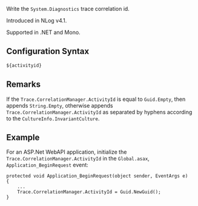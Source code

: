 Write the `System.Diagnostics` trace correlation id. 

Introduced in NLog v4.1.

Supported in .NET and Mono.

## Configuration Syntax
```xml
${activityid}
```

## Remarks

If the `Trace.CorrelationManager.ActivityId` is equal to `Guid.Empty`, then appends `String.Empty`, otherwise appends `Trace.CorrelationManager.ActivityId` as separated by hyphens according to the `CultureInfo.InvariantCulture`. 

## Example

For an ASP.Net WebAPI application, initialize the `Trace.CorrelationManager.ActivityId` in the `Global.asax`, `Application_BeginRequest` event:


    protected void Application_BeginRequest(object sender, EventArgs e)
    {
        ...
        Trace.CorrelationManager.ActivityId = Guid.NewGuid();
    }